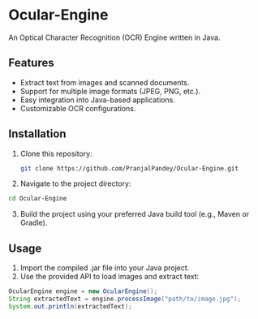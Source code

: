 # Ocular-Engine

An Optical Character Recognition (OCR) Engine written in Java.

## Features
- Extract text from images and scanned documents.
- Support for multiple image formats (JPEG, PNG, etc.).
- Easy integration into Java-based applications.
- Customizable OCR configurations.

## Installation
1. Clone this repository:
   ```bash
   git clone https://github.com/PranjalPandey/Ocular-Engine.git
   ```

2. Navigate to the project directory:
  ```bash
  cd Ocular-Engine
```
3. Build the project using your preferred Java build tool (e.g., Maven or Gradle).

## Usage
1. Import the compiled .jar file into your Java project.
2. Use the provided API to load images and extract text:
```Java
OcularEngine engine = new OcularEngine();
String extractedText = engine.processImage("path/to/image.jpg");
System.out.println(extractedText);
```
